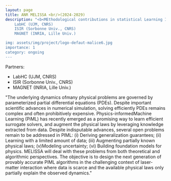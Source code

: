 ```yaml
---
layout: page
title: ANR MELISSA <br/>(2024-2029)
description: "<b<MEthodological contributions in statistical Learning InSpired by SurfAce engineering</b> <br/> 
    LabHC (UJM, CNRS)
    ISIR (Sorbonne Univ., CNRS)
    MAGNET (INRIA, Lille Univ.)

img: assets/img/project/logo-defaut-malice6.jpg
importance: 1
category: ongoing
---
```


Partners:

- LabHC (UJM, CNRS)
- ISIR (Sorbonne Univ., CNRS)
- MAGNET (INRIA, Lille Univ.)

"The underlying dynamics ofmany physical problems are governed by parameterized partial differential
equations (PDEs). Despite important scientific advances in numerical simulation, solving efficiently
PDEs remains complex and often prohibitively expensive. Physics-informedMachine Learning (PiML)
has recently emerged as a promising way to learn efficient surrogate solvers, and augment the physical
laws by leveraging knowledge extracted from data. Despite indisputable advances, several open
problems remain to be addressed in PIML: (i) Deriving generalization guarantees; (ii) Learning with a
limited amount of data; (iii) Augmenting partially known physical laws; (v)Modeling uncertainty; (vi)
Building foundation models for physics. MELISSA will deal with these problems from both theoretical
and algorithmic perspectives. The objective is to design the next generation of provably accurate PIML
algorithms in the challenging context of laser-matter interaction where data is scarce and the available
physical laws only partially explain the observed dynamics."
